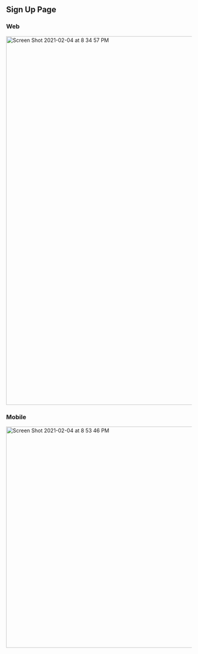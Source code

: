 ## Sign Up Page


<p float="left">
<h3> Web </h3>
<img width="1000" alt="Screen Shot 2021-02-04 at 8 34 57 PM" src="https://user-images.githubusercontent.com/30422190/106969916-91f56d00-672a-11eb-8cea-b960950bc7cc.png">

### Mobile
<img width="600" alt="Screen Shot 2021-02-04 at 8 53 46 PM" src="https://user-images.githubusercontent.com/30422190/106970205-2790fc80-672b-11eb-8b05-b993ccd43c69.png">
</p>
